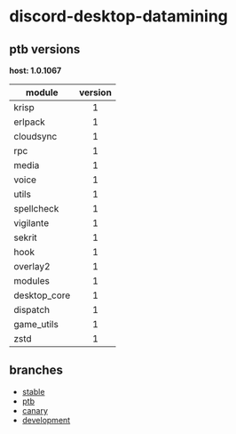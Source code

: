 # discord-desktop-datamining

## ptb versions

**host: 1.0.1067**

| module | version |
| ------ | :-----: |
| krisp | 1 |
| erlpack | 1 |
| cloudsync | 1 |
| rpc | 1 |
| media | 1 |
| voice | 1 |
| utils | 1 |
| spellcheck | 1 |
| vigilante | 1 |
| sekrit | 1 |
| hook | 1 |
| overlay2 | 1 |
| modules | 1 |
| desktop_core | 1 |
| dispatch | 1 |
| game_utils | 1 |
| zstd | 1 |

## branches

- [stable](https://github.com/OpenAsar/discord-desktop-datamining/tree/stable)
- [ptb](https://github.com/OpenAsar/discord-desktop-datamining/tree/ptb)
- [canary](https://github.com/OpenAsar/discord-desktop-datamining/tree/canary)
- [development](https://github.com/OpenAsar/discord-desktop-datamining/tree/development)